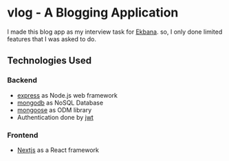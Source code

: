 # vlog - A Blogging Application

I made this blog app as my interview task for [Ekbana](https://ekbana.com/).
so, I only done limited features that I was asked to do.

## Technologies Used

### Backend

- [express](https://expressjs.com/) as Node.js web framework
- [mongodb](https://www.mongodb.com/) as NoSQL Database
- [mongoose](https://mongoosejs.com/) as ODM library
- Authentication done by [jwt](https://github.com/auth0/node-jsonwebtoken)

### Frontend

- [Nextjs](https://nextjs.org/) as a React framework
